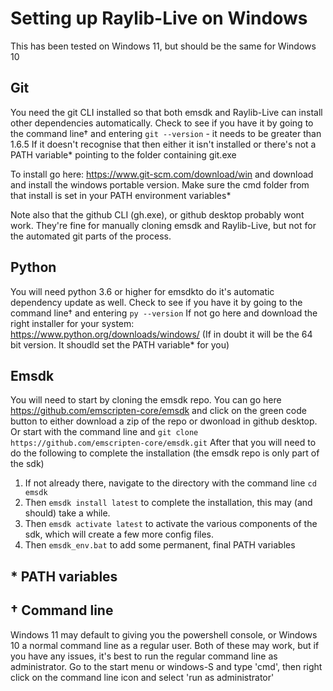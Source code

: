 # Setting up Raylib-Live on Windows
This has been tested on Windows 11, but should be the same for Windows 10
## Git
You need the git CLI installed so that both emsdk and Raylib-Live can install other dependencies automatically.
Check to see if you have it by going to the command line† and entering ```git --version``` - it needs to be greater than 1.6.5
If it doesn't recognise that then either it isn't installed or there's not a PATH variable* pointing to the folder containing git.exe

To install go here: https://www.git-scm.com/download/win and download and install the windows portable version.
Make sure the cmd folder from that install is set in your PATH environment variables*

Note also that the github CLI (gh.exe), or github desktop probably wont work. They're fine for manually cloning emsdk and Raylib-Live, but not for the automated git parts of the process.

## Python
You will need python 3.6 or higher for emsdkto do it's automatic dependency update as well.
Check to see if you have it by going to the command line† and entering ```py --version```
If not go here and download the right installer for your system: https://www.python.org/downloads/windows/
(If in doubt it will be the 64 bit version. It shoudld set the PATH variable* for you)

## Emsdk
You will need to start by cloning the emsdk repo.
You can go here https://github.com/emscripten-core/emsdk and click on the green code button to either download a zip of the repo or dwonload in github desktop.
Or start with the command line and ```git clone https://github.com/emscripten-core/emsdk.git```
After that you will need to do the following to complete the installation (the emsdk repo is only part of the sdk)
1. If not already there, navigate to the directory with the command line ```cd emsdk```
2. Then ```emsdk install latest``` to complete the installation, this may (and should) take a while.
3. Then ```emsdk activate latest``` to activate the various components of the sdk, which will create a few more config files.
4. Then ```emsdk_env.bat``` to add some permanent, final PATH variables

## * PATH variables

## † Command line
Windows 11 may default to giving you the powershell console, or Windows 10 a normal command line as a regular user.
Both of these may work, but if you have any issues, it's best to run the regular command line as administrator.
Go to the start menu or windows-S and type 'cmd', then right click on the command line icon and select 'run as administrator'
